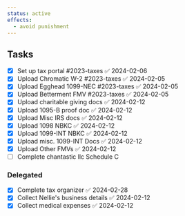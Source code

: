 ```yaml
---
status: active
effects:
  - avoid punishment
---
```


## Tasks

- [x] Set up tax portal #2023-taxes ✅ 2024-02-06
- [x] Upload Chromatic W-2 #2023-taxes ✅ 2024-02-05
- [x] Upload Egghead 1099-NEC #2023-taxes ✅ 2024-02-05
- [x] Upload Betterment FMV #2023-taxes ✅ 2024-02-05
- [x] Upload charitable giving docs ✅ 2024-02-12
- [x] Upload 1095-B proof doc ✅ 2024-02-12
- [x] Upload Misc IRS docs ✅ 2024-02-12
- [x] Upload 1098 NBKC ✅ 2024-02-12
- [x] Upload 1099-INT NBKC ✅ 2024-02-12
- [x] Upload misc. 1099-INT Docs ✅ 2024-02-12
- [x] Upload Other FMVs ✅ 2024-02-12
- [ ] Complete chantastic llc Schedule C

### Delegated

- [x] Complete tax organizer  ✅ 2024-02-28
- [x] Collect Nellie's business details  ✅ 2024-02-12
- [x] Collect medical expenses  ✅ 2024-02-12

<!-- ```dataview
TASK
FROM "dailies"
WHERE contains(tags, "#2023-taxes")
``` -->
